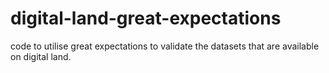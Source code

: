 # digital-land-great-expectations
code to utilise great expectations to validate the datasets that are available on digital land.
